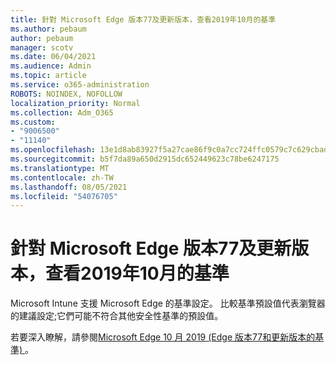 ```yaml
---
title: 針對 Microsoft Edge 版本77及更新版本，查看2019年10月的基準
ms.author: pebaum
author: pebaum
manager: scotv
ms.date: 06/04/2021
ms.audience: Admin
ms.topic: article
ms.service: o365-administration
ROBOTS: NOINDEX, NOFOLLOW
localization_priority: Normal
ms.collection: Adm_O365
ms.custom:
- "9006500"
- "11140"
ms.openlocfilehash: 13e1d8ab83927f5a27cae86f9c0a7cc724ffc0579c7c629cbad49f4464a38a2c
ms.sourcegitcommit: b5f7da89a650d2915dc652449623c78be6247175
ms.translationtype: MT
ms.contentlocale: zh-TW
ms.lasthandoff: 08/05/2021
ms.locfileid: "54076705"
---
```

# <a name="view-the-october-2019-baseline-for-microsoft-edge-versions-77-and-later"></a>針對 Microsoft Edge 版本77及更新版本，查看2019年10月的基準

Microsoft Intune 支援 Microsoft Edge 的基準設定。 比較基準預設值代表瀏覽器的建議設定;它們可能不符合其他安全性基準的預設值。

若要深入瞭解，請參閱[Microsoft Edge 10 月 2019 (Edge 版本77和更新版本的基準) ](/mem/intune/protect/security-baseline-settings-edge?pivots=edge-october-2019)。